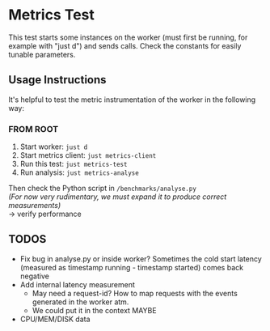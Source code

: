 # Metrics Test

This test starts some instances on the worker (must first be running, for example with "just d") and sends calls.
Check the constants for easily tunable parameters.

## Usage Instructions

It's helpful to test the metric instrumentation of the worker in the following way:

### FROM ROOT
1. Start worker: `just d`
2. Start metrics client: `just metrics-client`
3. Run this test: `just metrics-test`
4. Run analysis: `just metrics-analyse`

Then check the Python script in `/benchmarks/analyse.py`  
*(For now very rudimentary, we must expand it to produce correct measurements)*  
→ verify performance

## TODOS

- Fix bug in analyse.py or inside worker? Sometimes the cold start latency (measured as timestamp running - timestamp started) comes back negative
- Add internal latency measurement
  - May need a request-id? How to map requests with the events generated in the worker atm.
  - We could put it in the context MAYBE
- CPU/MEM/DISK data
